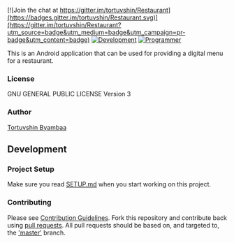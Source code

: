 

[![Join the chat at https://gitter.im/tortuvshin/Restaurant](https://badges.gitter.im/tortuvshin/Restaurant.svg)](https://gitter.im/tortuvshin/Restaurant?utm_source=badge&utm_medium=badge&utm_campaign=pr-badge&utm_content=badge)
[![Development](https://img.shields.io/badge/development-pass-green.svg)]()
[![Programmer](
https://img.shields.io/badge/programmer-toroo-green.svg)](https://tortuvshin.github.io)


This is an Android application that can be used for providing a digital menu for a restaurant.


### License
GNU GENERAL PUBLIC LICENSE Version 3


### Author
[Tortuvshin Byambaa](http://tortuvshin.github.io/)


## Development

### Project Setup
Make sure you read [SETUP.md][SETUP] when you start working on this project.

### Contributing
Please see [Contribution Guidelines][CONTRIBUTION]. Fork this repository and contribute back using
[pull requests](https://github.com/tortuvshin/restaurant-android/pulls). All pull requests should be based on, and targeted to, the ['master'](https://github.com/tortuvshin/restaurant-android/master) branch.

[SETUP]: https://github.com/tortuvshin/restaurant-android/blob/master/doc/SETUP.md
[CONTRIBUTION]: https://github.com/tortuvshin/restaurant-android/blob/master/doc/CONTRIBUTING.md
